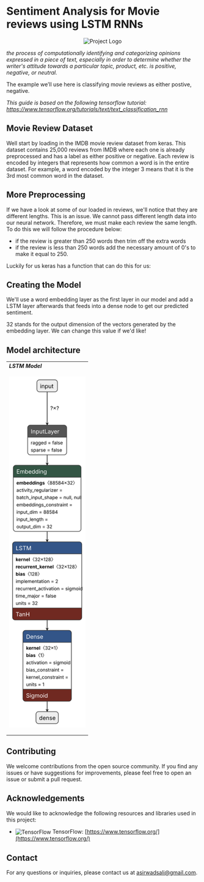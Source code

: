 # Sentiment Analysis for Movie reviews using LSTM RNNs

<p align="center">
  <img src="https://github.com/Asirwad/Sentiment-Analysis-for-Movie-reviews-using-LSTM-RNNs/assets/85600836/16146fde-c331-4247-aa72-5f78f5c31d57" alt="Project Logo" width="250">
</p>

*the process of computationally identifying and categorizing opinions expressed in a piece of text, especially in order to determine whether the writer's attitude towards a particular topic, product, etc. is positive, negative, or neutral.*

The example we’ll use here is classifying movie reviews as either postive, negative.

*This guide is based on the following tensorflow tutorial: https://www.tensorflow.org/tutorials/text/text_classification_rnn*

## Movie Review Dataset
Well start by loading in the IMDB movie review dataset from keras. 
This dataset contains 25,000 reviews from IMDB where each one is already preprocessed and has a label as either positive or negative. 
Each review is encoded by integers that represents how common a word is in the entire dataset. For example, a word encoded by the integer 3 means that it is the 3rd most common word in the dataset.

## More Preprocessing
If we have a look at some of our loaded in reviews, we'll notice that they are different lengths. This is an issue. We cannot pass different length data into our neural network. Therefore, we must make each review the same length. To do this we will follow the procedure below:
- if the review is greater than 250 words then trim off the extra words
- if the review is less than 250 words add the necessary amount of 0's to make it equal to 250.

Luckily for us keras has a function that can do this for us:

## Creating the Model
We'll use a word embedding layer as the first layer in our model and add a LSTM layer afterwards that feeds into a dense node to get our predicted sentiment. 

32 stands for the output dimension of the vectors generated by the embedding layer. We can change this value if we'd like!

## Model architecture
<div align="center">
  <table>
    <tr>
      <td><b><i>LSTM Model</i></b></td>
    </tr>
    <tr>
      <td>
        <p align="center">
          <img src="app/models/movie_review_rnn.h5.svg" alt="alt" width="200">
        </p>
      </td>
    </tr>
  </table>
</div>

## Contributing

We welcome contributions from the open source community. If you find any issues or have suggestions for improvements, please feel free to open an issue or submit a pull request.

## Acknowledgements

We would like to acknowledge the following resources and libraries used in this project:

- <img src="https://www.tensorflow.org/images/tf_logo_social.png" alt="TensorFlow" width="80" align="center"> TensorFlow: [https://www.tensorflow.org/](https://www.tensorflow.org/)

## Contact

For any questions or inquiries, please contact us at [asirwadsali@gmail.com](mailto:asirwadsali@gmail.com).
